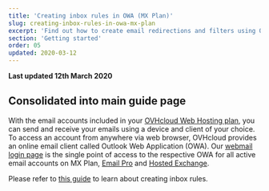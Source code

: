 ```yaml
---
title: 'Creating inbox rules in OWA (MX Plan)'
slug: creating-inbox-rules-in-owa-mx-plan
excerpt: 'Find out how to create email redirections and filters using OWA'
section: 'Getting started'
order: 05
updated: 2020-03-12
---
```


**Last updated 12th March 2020**

## Consolidated into main guide page

With the email accounts included in your [OVHcloud Web Hosting plan](https://www.ovhcloud.com/en-ie/web-hosting/), you can send and receive your emails using a device and client of your choice. To access an account from anywhere via web browser, OVHcloud provides an online email client called Outlook Web Application (OWA). Our [webmail login page](https://www.ovh.ie/mail/) is the single point of access to the respective OWA for all active email accounts on MX Plan, [Email Pro](https://www.ovhcloud.com/en-ie/emails/email-pro/) and [Hosted Exchange](https://www.ovhcloud.com/en-ie/emails/hosted-exchange/).

Please refer to [this guide](https://docs.ovh.com/ie/en/microsoft-collaborative-solutions/creating-inbox-rules-in-owa/) to learn about creating inbox rules.
